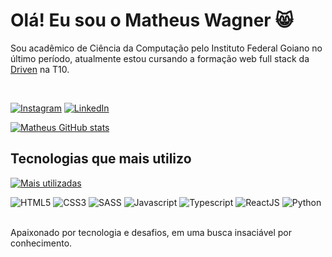 # Olá! Eu sou o Matheus Wagner 😸
Sou acadêmico de Ciência da Computação pelo Instituto Federal Goiano no último período, atualmente estou cursando a formação web full stack da <a href="https://www.driven.com.br/" target="_blank">Driven</a> na T10.

<br>

[![Instagram](https://img.shields.io/badge/Instagram-E4405F?style=for-the-badge&logo=instagram&logoColor=white)](https://www.instagram.com/mathw.svg/) [![LinkedIn](https://img.shields.io/badge/LinkedIn-0077B5?style=for-the-badge&logo=linkedin&logoColor=white)](https://www.linkedin.com/in/matheus-wagner-dos-santos-martins-718937141)

[![Matheus GitHub stats](https://github-readme-stats-sigma-five.vercel.app/api?username=MatheusW166&show_icons=true&theme=dracula)](https://github.com/MatheusW166)

## Tecnologias que mais utilizo

[![Mais utilizadas](https://github-readme-stats-sigma-five.vercel.app/api/top-langs/?username=MatheusW166&layout=compact)](https://github.com/MatheusW166)

<div style="display:inline_block">
    <img alt="HTML5" src="https://img.shields.io/badge/HTML5-E34F26?style=for-the-badge&logo=html5&logoColor=white" />
    <img alt="CSS3" src="https://img.shields.io/badge/CSS3-1572B6?style=for-the-badge&logo=css3&logoColor=white"/>
    <img alt="SASS" src="https://img.shields.io/badge/Sass-CC6699?style=for-the-badge&logo=sass&logoColor=white"/>
    <img alt="Javascript" src="https://img.shields.io/badge/JavaScript-F7DF1E?style=for-the-badge&logo=javascript&logoColor=black"/>
    <img alt="Typescript" src="https://img.shields.io/badge/TypeScript-007ACC?style=for-the-badge&logo=typescript&logoColor=white"/>
    <img alt="ReactJS" src="https://img.shields.io/badge/React-20232A?style=for-the-badge&logo=react&logoColor=61DAFB" />
    <img alt="Python" src="https://img.shields.io/badge/Python-14354C?style=for-the-badge&logo=python&logoColor=white"/>
</div><br>

Apaixonado por tecnologia e desafios, em uma busca insaciável por conhecimento.
